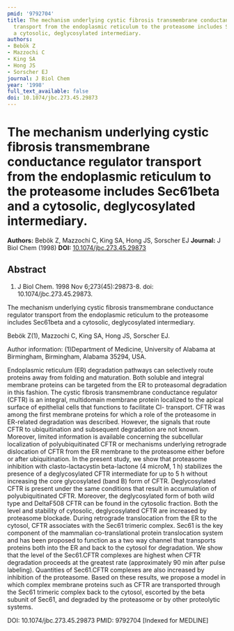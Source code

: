 ```yaml
---
pmid: '9792704'
title: The mechanism underlying cystic fibrosis transmembrane conductance regulator
  transport from the endoplasmic reticulum to the proteasome includes Sec61beta and
  a cytosolic, deglycosylated intermediary.
authors:
- Bebök Z
- Mazzochi C
- King SA
- Hong JS
- Sorscher EJ
journal: J Biol Chem
year: '1998'
full_text_available: false
doi: 10.1074/jbc.273.45.29873
---
```


# The mechanism underlying cystic fibrosis transmembrane conductance regulator transport from the endoplasmic reticulum to the proteasome includes Sec61beta and a cytosolic, deglycosylated intermediary.
**Authors:** Bebök Z, Mazzochi C, King SA, Hong JS, Sorscher EJ
**Journal:** J Biol Chem (1998)
**DOI:** [10.1074/jbc.273.45.29873](https://doi.org/10.1074/jbc.273.45.29873)

## Abstract

1. J Biol Chem. 1998 Nov 6;273(45):29873-8. doi: 10.1074/jbc.273.45.29873.

The mechanism underlying cystic fibrosis transmembrane conductance regulator 
transport from the endoplasmic reticulum to the proteasome includes Sec61beta 
and a cytosolic, deglycosylated intermediary.

Bebök Z(1), Mazzochi C, King SA, Hong JS, Sorscher EJ.

Author information:
(1)Department of Medicine, University of Alabama at Birmingham, Birmingham, 
Alabama 35294, USA.

Endoplasmic reticulum (ER) degradation pathways can selectively route proteins 
away from folding and maturation. Both soluble and integral membrane proteins 
can be targeted from the ER to proteasomal degradation in this fashion. The 
cystic fibrosis transmembrane conductance regulator (CFTR) is an integral, 
multidomain membrane protein localized to the apical surface of epithelial cells 
that functions to facilitate Cl- transport. CFTR was among the first membrane 
proteins for which a role of the proteasome in ER-related degradation was 
described. However, the signals that route CFTR to ubiquitination and subsequent 
degradation are not known. Moreover, limited information is available concerning 
the subcellular localization of polyubiquitinated CFTR or mechanisms underlying 
retrograde dislocation of CFTR from the ER membrane to the proteasome either 
before or after ubiquitination. In the present study, we show that proteasome 
inhibition with clasto-lactacystin beta-lactone (4 microM, 1 h) stabilizes the 
presence of a deglycosylated CFTR intermediate for up to 5 h without increasing 
the core glycosylated (band B) form of CFTR. Deglycosylated CFTR is present 
under the same conditions that result in accumulation of polyubiquitinated CFTR. 
Moreover, the deglycosylated form of both wild type and DeltaF508 CFTR can be 
found in the cytosolic fraction. Both the level and stability of cytosolic, 
deglycosylated CFTR are increased by proteasome blockade. During retrograde 
translocation from the ER to the cytosol, CFTR associates with the Sec61 
trimeric complex. Sec61 is the key component of the mammalian co-translational 
protein translocation system and has been proposed to function as a two way 
channel that transports proteins both into the ER and back to the cytosol for 
degradation. We show that the level of the Sec61.CFTR complexes are highest when 
CFTR degradation proceeds at the greatest rate (approximately 90 min after pulse 
labeling). Quantities of Sec61.CFTR complexes are also increased by inhibition 
of the proteasome. Based on these results, we propose a model in which complex 
membrane proteins such as CFTR are transported through the Sec61 trimeric 
complex back to the cytosol, escorted by the beta subunit of Sec61, and degraded 
by the proteasome or by other proteolytic systems.

DOI: 10.1074/jbc.273.45.29873
PMID: 9792704 [Indexed for MEDLINE]
